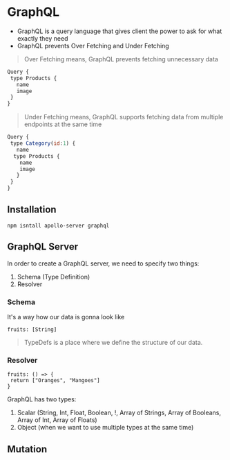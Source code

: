 # GraphQL

- GraphQL is a query language that gives client the power to ask for what exactly they need 
- GraphQL prevents Over Fetching and Under Fetching
 
 
> Over Fetching means, GraphQL prevents fetching unnecessary data
```js
Query {
 type Products {
   name
   image
 }
}
```

> Under Fetching means, GraphQL supports fetching data from multiple endpoints at the same time

```js
Query {
 type Category(id:1) {
   name
  type Products {
    name
    image
   }
 }
}
```

## Installation
```
npm isntall apollo-server graphql
```

## GraphQL Server
In order to create a GraphQL server, we need to specify two things: 
1. Schema (Type Definition)
2. Resolver

### Schema
It's a way how our data is gonna look like
```
fruits: [String]
```
> TypeDefs is a place where we define the structure of our data.

### Resolver
```
fruits: () => {
 return ["Oranges", "Mangoes"]
}
```

GraphQL has two types:
1. Scalar (String, Int, Float, Boolean, !, Array of Strings, Array of Booleans, Array of Int, Array of Floats)
2. Object (when we want to use multiple types at the same time) 

## Mutation
 
